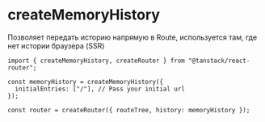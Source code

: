 # createMemoryHistory

Позволяет передать историю напрямую в Route, используется там, где нет истории браузера (SSR)

```tsx
import { createMemoryHistory, createRouter } from "@tanstack/react-router";

const memoryHistory = createMemoryHistory({
  initialEntries: ["/"], // Pass your initial url
});

const router = createRouter({ routeTree, history: memoryHistory });
```
